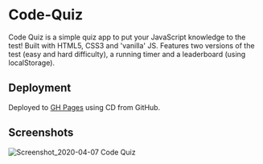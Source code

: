 # Code-Quiz

Code Quiz is a simple quiz app to put your JavaScript knowledge to the test! Built with HTML5, CSS3 and 'vanilla' JS. Features two versions of the test (easy and hard difficulty), a running timer and a leaderboard (using localStorage).

## Deployment

Deployed to [GH Pages](https://pfdzm.github.io/Code-Quiz/) using CD from GitHub.

## Screenshots

![Screenshot_2020-04-07 Code Quiz](https://user-images.githubusercontent.com/17315212/78663726-ef364d00-78d2-11ea-95aa-9c759f2c7f65.png)

